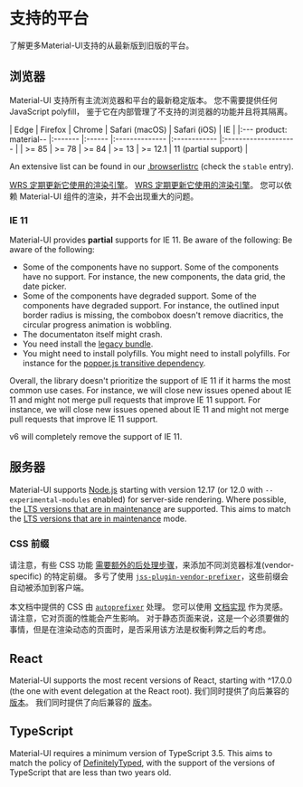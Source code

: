 # 支持的平台

<p class="description">了解更多Material-UI支持的从最新版到旧版的平台。</p>

## 浏览器

Material-UI 支持所有主流浏览器和平台的最新稳定版本。 您不需要提供任何 JavaScript polyfill， 鉴于它在内部管理了不支持的浏览器的功能并且将其隔离。

<!-- #stable-snapshot -->

| Edge | Firefox | Chrome | Safari (macOS) | Safari (iOS) | IE |
|:---
product: material-- |:------- |:------ |:-------------- |:------------ |:-------------------- |
| >= 85 | >= 78 | >= 84 | >= 13 | >= 12.1 | 11 (partial support) |

<!-- #default-branch-switch -->

An extensive list can be found in our [.browserlistrc](https://github.com/mui-org/material-ui/blob/HEAD/.browserslistrc#L12-L27) (check the `stable` entry).

[WRS 定期更新它使用的渲染引擎](https://webmasters.googleblog.com/2019/05/the-new-evergreen-googlebot.html)。 [WRS 定期更新它使用的渲染引擎](https://webmasters.googleblog.com/2019/05/the-new-evergreen-googlebot.html)。 您可以依赖 Material-UI 组件的渲染，并不会出现重大的问题。

### IE 11

Material-UI provides **partial** supports for IE 11. Be aware of the following: Be aware of the following:

- Some of the components have no support. Some of the components have no support. For instance, the new components, the data grid, the date picker.
- Some of the components have degraded support. Some of the components have degraded support. For instance, the outlined input border radius is missing, the combobox doesn't remove diacritics, the circular progress animation is wobbling.
- The documentaton itself might crash.
- You need install the [legacy bundle](/guides/minimizing-bundle-size/#legacy-bundle).
- You might need to install polyfills. You might need to install polyfills. For instance for the [popper.js transitive dependency](https://popper.js.org/docs/v2/browser-support/#ie11).

Overall, the library doesn't prioritize the support of IE 11 if it harms the most common use cases. For instance, we will close new issues opened about IE 11 and might not merge pull requests that improve IE 11 support. For instance, we will close new issues opened about IE 11 and might not merge pull requests that improve IE 11 support.

v6 will completely remove the support of IE 11.

## 服务器

<!-- #stable-snapshot -->

Material-UI supports [Node.js](https://github.com/nodejs/node) starting with version 12.17 (or 12.0 with `--experimental-modules` enabled) for server-side rendering. Where possible, the [LTS versions that are in maintenance](https://github.com/nodejs/Release#release-schedule) are supported. This aims to match the [LTS versions that are in maintenance](https://github.com/nodejs/Release#release-schedule) mode.

### CSS 前缀

请注意，有些 CSS 功能 [需要额外的后处理步骤](https://github.com/cssinjs/jss/issues/279)，来添加不同浏览器标准(vendor-specific) 的特定前缀。 多亏了使用 [`jss-plugin-vendor-prefixer`](https://www.npmjs.com/package/jss-plugin-vendor-prefixer)，这些前缀会自动被添加到客户端。

本文档中提供的 CSS 由 [`autoprefixer`](https://www.npmjs.com/package/autoprefixer) 处理。 您可以使用 [文档实现](https://github.com/mui-org/material-ui/blob/47aa5aeaec1d4ac2c08fd0e84277d6b91e497557/pages/_document.js#L123) 作为灵感。 请注意，它对页面的性能会产生影响。 对于静态页面来说，这是一个必须要做的事情，但是在渲染动态的页面时，是否采用该方法是权衡利弊之后的考虑。

## React

<!-- #react-peer-version -->

Material-UI supports the most recent versions of React, starting with ^17.0.0 (the one with event delegation at the React root). 我们同时提供了向后兼容的 [版本](https://material-ui.com/versions/)。 我们同时提供了向后兼容的 [版本](https://mui.com/versions/)。

## TypeScript

Material-UI requires a minimum version of TypeScript 3.5. This aims to match the policy of [DefinitelyTyped](https://github.com/DefinitelyTyped/DefinitelyTyped), with the support of the versions of TypeScript that are less than two years old.
